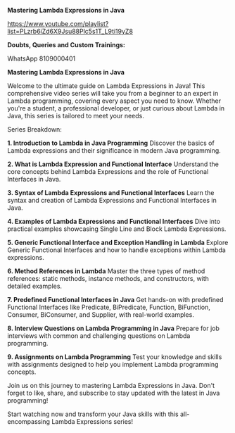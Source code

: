 
**Mastering Lambda Expressions in Java**

https://www.youtube.com/playlist?list=PLzrb6iZd6X9Jsu88Plc5s1T_L9ti19yZ8

**Doubts, Queries and Custom Trainings:**

WhatsApp 8109000401

**Mastering Lambda Expressions in Java**

Welcome to the ultimate guide on Lambda Expressions in Java! This comprehensive video series will take you from a beginner to an expert in Lambda programming, covering every aspect you need to know. Whether you're a student, a professional developer, or just curious about Lambda in Java, this series is tailored to meet your needs.

Series Breakdown:

**1. Introduction to Lambda in Java Programming**
Discover the basics of Lambda expressions and their significance in modern Java programming.

**2. What is Lambda Expression and Functional Interface**
Understand the core concepts behind Lambda Expressions and the role of Functional Interfaces in Java.

**3. Syntax of Lambda Expressions and Functional Interfaces**
Learn the syntax and creation of Lambda Expressions and Functional Interfaces in Java.

**4. Examples of Lambda Expressions and Functional Interfaces**
Dive into practical examples showcasing Single Line and Block Lambda Expressions.

**5. Generic Functional Interface and Exception Handling in Lambda**
Explore Generic Functional Interfaces and how to handle exceptions within Lambda expressions.

**6. Method References in Lambda**
Master the three types of method references: static methods, instance methods, and constructors, with detailed examples.

**7. Predefined Functional Interfaces in Java**
Get hands-on with predefined Functional Interfaces like Predicate, BiPredicate, Function, BiFunction, Consumer, BiConsumer, and Supplier, with real-world examples.

**8. Interview Questions on Lambda Programming in Java**
Prepare for job interviews with common and challenging questions on Lambda programming.

**9. Assignments on Lambda Programming**
Test your knowledge and skills with assignments designed to help you implement Lambda programming concepts.

Join us on this journey to mastering Lambda Expressions in Java. Don't forget to like, share, and subscribe to stay updated with the latest in Java programming!

Start watching now and transform your Java skills with this all-encompassing Lambda Expressions series!

